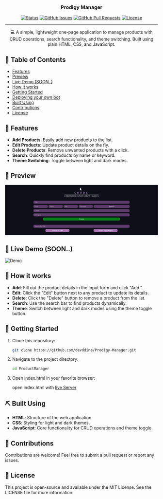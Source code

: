 <h3 align="center">Prodigy Manager</h3>

<div align="center">

[![Status](https://img.shields.io/badge/status-active-success.svg)]()
[![GitHub Issues](https://img.shields.io/github/issues/devddine/Prodigy-Manager.svg)](https://github.com/devddine/Prodigy-Manager/issues)
[![GitHub Pull Requests](https://img.shields.io/github/issues-pr/devddine/Prodigy-Manager.svg)](https://github.com/devddine/Prodigy-Manager/pulls)
[![License](https://img.shields.io/badge/license-MIT-blue.svg)](/LICENSE)

</div>

---

<p align="center"> 💻 A simple, lightweight one-page application to manage products with CRUD operations, search functionality, and theme switching. Built using plain HTML, CSS, and JavaScript.
</p>

## 📝 Table of Contents

- [Features](#features)
- [Preview](#preview)
- [Live Demo (SOON..)](#demo)
- [How it works](#working)
- [Getting Started](#getting_started)
- [Deploying your own bot](#deployment)
- [Built Using](#built_using)
- [Contributions](#contributions)
- [License](#license)

## 🌟 Features <a name = "features"></a>

- **Add Products**: Easily add new products to the list.
- **Edit Products**: Update product details on the fly.
- **Delete Products**: Remove unwanted products with a click.
- **Search**: Quickly find products by name or keyword.
- **Theme Switching**: Toggle between light and dark modes.

## 📐 Preview <a name = "preview"></a>

![Preview](/assets/preview.jpg)

## 🎥 Live Demo (SOON..) <a name = "demo"></a>

![Demo](/assets/coding.gif)

## 💭 How it works <a name = "working"></a>

- **Add**: Fill out the product details in the input form and click "Add."
- **Edit**: Click the "Edit" button next to any product to update its details.
- **Delete**: Click the "Delete" button to remove a product from the list.
- **Search**: Use the search bar to find products dynamically.
- **Theme**: Switch between light and dark modes using the theme toggle button.

## 🏁 Getting Started <a name = "getting_started"></a>

1. Clone this repository:

   ```bash
   git clone https://github.com/devddine/Prodigy-Manager.git
   ```

2. Navigate to the project directory:

   ```bash
   cd ProductManager
   ```

3. Open index.html in your favorite browser:

   open index.html with [live Server](https://marketplace.visualstudio.com/items?itemName=ritwickdey.LiveServer)

## ⛏️ Built Using <a name = "built_using"></a>

- **HTML**: Structure of the web application.
- **CSS**: Styling for light and dark themes.
- **JavaScript**: Core functionality for CRUD operations and theme toggle.

## 🤝 Contributions <a name = "contributions"></a>

Contributions are welcome! Feel free to submit a pull request or report any issues.

## 📜 License <a name = "license"></a>

This project is open-source and available under the MIT License. See the LICENSE file for more information.

